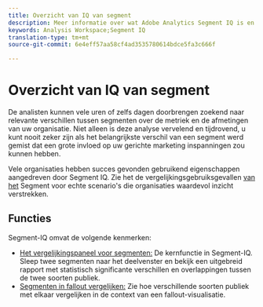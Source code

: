 ```yaml
---
title: Overzicht van IQ van segment
description: Meer informatie over wat Adobe Analytics Segment IQ is en hoe dit uw organisatie kan helpen.
keywords: Analysis Workspace;Segment IQ
translation-type: tm+mt
source-git-commit: 6e4eff57aa58cf4ad3535780614bdce5fa3c666f

---
```



# Overzicht van IQ van segment

De analisten kunnen vele uren of zelfs dagen doorbrengen zoekend naar relevante verschillen tussen segmenten over de metriek en de afmetingen van uw organisatie. Niet alleen is deze analyse vervelend en tijdrovend, u kunt nooit zeker zijn als het belangrijkste verschil van een segment werd gemist dat een grote invloed op uw gerichte marketing inspanningen zou kunnen hebben.

Vele organisaties hebben succes gevonden gebruikend eigenschappen aangedreven door Segment IQ. Zie het de vergelijkingsgebruiksgevallen [van het](c-panels/c-segment-comparison/segment-compare-use-cases.md) Segment voor echte scenario&#39;s die organisaties waardevol inzicht verstrekken.

## Functies

Segment-IQ omvat de volgende kenmerken:

* [Het vergelijkingspaneel voor segmenten:](c-panels/c-segment-comparison/segment-comparison.md) De kernfunctie in Segment-IQ. Sleep twee segmenten naar het deelvenster en bekijk een uitgebreid rapport met statistisch significante verschillen en overlappingen tussen de twee soorten publiek.
* [Segmenten in fallout vergelijken:](visualizations/fallout/compare-segments-fallout.md) Zie hoe verschillende soorten publiek met elkaar vergelijken in de context van een fallout-visualisatie.
